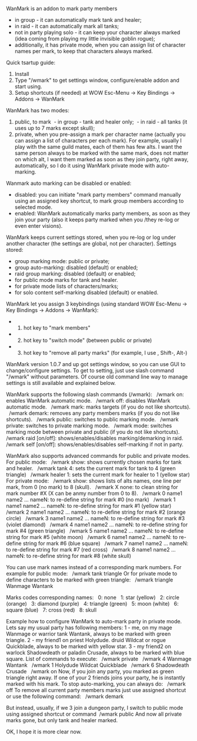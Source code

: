 WanMark is an addon to mark party members
- in group - it can automatically mark tank and healer;
- in raid - it can automatically mark all tanks;
- not in party playing solo - it can keep your character always marked (idea coming from playing my little invisible goblin rogue);
- additionally, it has private mode, when you can assign list of character names per mark, to keep that characters always marked.


Quick tsartup guide:
1. Install
2. Type "/wmark" to get settings window, configure/enable addon and start using.
3. Setup shortcuts (if needed) at WOW Esc-Menu -> Key Bindings -> Addons -> WanMark


WanMark has two modes:
1) public, to mark
 - in group - tank and healer only;
 - in raid - all tanks (it uses up to 7 marks except skull);
2) private, when you pre-assign a mark per character name (actually you can assign a list of characters per each mark).
For example, usually I play with the same guild mates, each of them has few alts. I want the same person always to be marked with the same mark, does not matter on which alt, I want them marked as soon as they join party, right away, automatically, so I do it using WanMark private mode with auto-marking. 
 

Wanmark auto marking can be disabled or enabled:
- disabled: you can initiate "mark party members" command manually using an assigned key shortcut, to mark group members according to selected mode.
- enabled: WanMark automatically marks party members, as soon as they join your party (also it keeps party marked when you /they re-log or even enter visions).
 

WanMark keeps current settings stored, when you re-log or log under another character (the settings are global, not per character).
Settings stored:
- group marking mode: public or private;
- group auto-marking: disabled (default) or enabled;
- raid group marking: disabled (default) or enabled;
- for public mode marks for tank and healer.
- for private mode lists of characters/marks;
- for solo content self-marking disabled (default) or enabled.
 

WanMark let you assign 3 keybindings (using standard WOW Esc-Menu -> Key Bindings -> Addons -> WanMark):
- 1) hot key to "mark members"
- 2) hot key to "switch mode" (between public or private)
- 3) hot key to "remove all party marks"
(for example, I use \, Shift-\, Alt-\)

WanMark version 1.0.7 and up got settings window, so you can use GUI to change/configure settings.
To get to setting, just use slash command "/wmark" without parameters.
Of course old command line way to manage settings is still available and explained below.


WanMark supports the following slash commands (/wmark):
  /wmark on: enables WanMark automatic mode.
  /wmark off: disables WanMark automatic mode.
  /wmark mark: marks targets (if you do not like shortcuts).
  /wmark demark: removes any party members marks (if you do not like shortcuts).
  /wmark public: switches to public marking mode.
  /wmark private: switches to private marking mode.
  /wmark mode: switches marking mode between private and public (if you do not like shortcuts).
  /wmark raid [on/off]: shows/enables/disables marking/demarking in raid.
  /wmark self [on/off]: shows/enables/disables self-marking if not in party.


WanMark also supports advanced commands for public and private modes.
For public mode:
  /wmark show: shows currently chosen marks for tank and healer.
  /wmark tank 4: sets the current mark for tank to 4 (green triangle)
  /wmark healer 1: sets the current mark for healer to 1 (yellow star)
For private mode:
  /wmark show: shows lists of alts names, one line per mark, from 0 (no mark) to 8 (skull).
  /wmark X none: to clean string for mark number #X (X can be anmy number from 0 to 8).
  /wmark 0 name1 name2 ... nameN: to re-define string for mark #0 (no mark)
  /wmark 1 name1 name2 ... nameN: to re-define string for mark #1 (yellow star)
  /wmark 2 name1 name2 ... nameN: to re-define string for mark #2 (orange circle)
  /wmark 3 name1 name2 ... nameN: to re-define string for mark #3 (violet diamond)
  /wmark 4 name1 name2 ... nameN: to re-define string for mark #4 (green triangle)
  /wmark 5 name1 name2 ... nameN: to re-define string for mark #5 (white moon)
  /wmark 6 name1 name2 ... nameN: to re-define string for mark #6 (blue square)
  /wmark 7 name1 name2 ... nameN: to re-define string for mark #7 (red cross)
  /wmark 8 name1 name2 ... nameN: to re-define string for mark #8 (white skull)
 

You can use mark names instead of a corresponding mark numbers.
For example for public mode:
  /wmark tank triangle
Or for private mode to define characters to be marked with green triangle:
  /wmark triangle Wanmage Wantank

Marks codes corresponding names:
  0: none
  1: star (yellow)
  2: circle (orange)
  3: diamond (purple)
  4: triangle (green)
  5: moon (white)
  6: square (blue)
  7: cross (red)
  8: skull


Example how to configure WanMark to auto-mark party in private mode.
Lets say my usual party has following members:
1 - me, on my mage Wanmage or warrior tank Wantank, always to be marked with green triangle.
2 - my friend1 on priest Holydude. druid Wildcat or rogue Quickblade, always to be marked with yellow star.
3 - my friend2 on warlock Shadowdeath or paladin Crusade, always to be marked with blue square.
List of commands to execute:
  /wmark private
  /wmark 4 Wanmage Wantank
  /wmark 1 Holydude Wildcat Quickblade
  /wmark 6 Shadowdeath Crusade
  /wmark on
Now, if you join any party, you marked as green triangle right away.
If one of your 2 friends joins your party, he is instantly marked with his mark.
To stop auto-marking, you can always do:
  /wmark off
To remove all current party members marks just use assigned shortcut or use the following command:
  /wmark demark

But instead, usually, if we 3 join a dungeon party, I switch to public mode using assigned shortcut or command
 /wmark public
And now all private marks gone, but only tank and healer marked.

OK, I hope it is more clear now.
